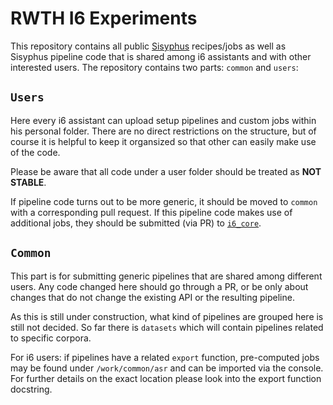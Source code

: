 # RWTH I6 Experiments

This repository contains all public [Sisyphus](https://https://github.com/rwth-i6/sisyphus) recipes/jobs as well as
Sisyphus pipeline code that is shared among i6 assistants and with other interested users.
The repository contains two parts: `common` and `users`:

`Users`
-------

Here every i6 assistant can upload setup pipelines and custom jobs within his personal folder.
There are no direct restrictions on the structure, but of course it is helpful to keep it organsized
so that other can easily make use of the code.

Please be aware that all code under a user folder should be treated as **NOT STABLE**.

If pipeline code turns out to be more generic,
it should be moved to `common` with a corresponding pull request.
If this pipeline code makes use of additional jobs,
they should be submitted (via PR) to [`i6_core`](https://github.com/rwth-i6/i6_core).


`Common`
--------

This part is for submitting generic pipelines that are shared among different users.
Any code changed here should go through a PR, or be only about changes that do not change
the existing API or the resulting pipeline.

As this is still under construction, what kind of pipelines are grouped here is still not decided.
So far there is `datasets` which will contain pipelines related to specific corpora.

For i6 users: if pipelines have a related `export` function,
pre-computed jobs may be found under `/work/common/asr` and can be imported via the console.
For further details on the exact location please look into the export function docstring.






